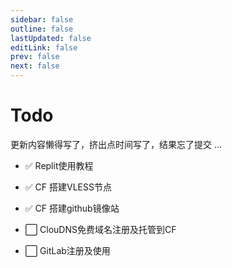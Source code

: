 ```yaml
---
sidebar: false
outline: false
lastUpdated: false
editLink: false
prev: false
next: false
---
```


# Todo

更新内容懒得写了，挤出点时间写了，结果忘了提交 ...

* ✅ Replit使用教程

* ✅ CF 搭建VLESS节点

* ✅ CF 搭建github镜像站


* ⬜ ClouDNS免费域名注册及托管到CF

* ⬜ GitLab注册及使用

